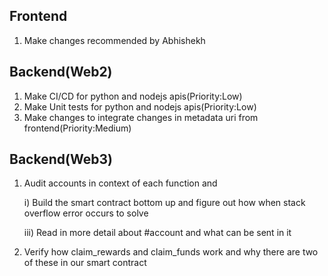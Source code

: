 Frontend
--------------------------------------------
1) Make changes recommended by Abhishekh

Backend(Web2)
---------------------------------------------
1) Make CI/CD for python and nodejs apis(Priority:Low)
2) Make Unit tests for python and nodejs apis(Priority:Low)
3) Make changes to integrate changes in metadata uri from frontend(Priority:Medium)

Backend(Web3)
---------------------------------------------
1) Audit accounts in context of each function and
   
   i) Build the smart contract bottom up and figure out how when stack overflow error occurs to solve
      
   iii) Read in more detail about #account and what can be sent in it
   
2) Verify how claim_rewards and claim_funds work and why there are two of these in our smart contract
